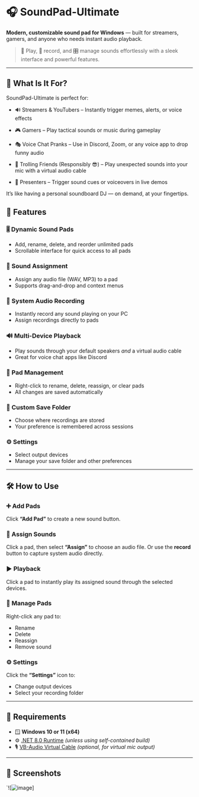 
# 🎧 SoundPad-Ultimate

**Modern, customizable sound pad for Windows** — built for streamers, gamers, and anyone who needs instant audio playback.

> 🎵 Play, 🔴 record, and 🎛️ manage sounds effortlessly with a sleek interface and powerful features.

---
## 🤔 What Is It For?
SoundPad-Ultimate is perfect for:

* 🔊 Streamers & YouTubers – Instantly trigger memes, alerts, or voice effects

* 🎮 Gamers – Play tactical sounds or music during gameplay

* 🎭 Voice Chat Pranks – Use in Discord, Zoom, or any voice app to drop funny audio

* 🤖 Trolling Friends (Responsibly 😎) – Play unexpected sounds into your mic with a virtual audio cable

* 💼 Presenters – Trigger sound cues or voiceovers in live demos

It’s like having a personal soundboard DJ — on demand, at your fingertips.

## 🚀 Features

### 🎚️ Dynamic Sound Pads

* Add, rename, delete, and reorder unlimited pads
* Scrollable interface for quick access to all pads

### 🎵 Sound Assignment

* Assign any audio file (WAV, MP3) to a pad
* Supports drag-and-drop and context menus

### 🔴 System Audio Recording

* Instantly record any sound playing on your PC
* Assign recordings directly to pads

### 🔊 Multi-Device Playback

* Play sounds through your default speakers *and* a virtual audio cable
* Great for voice chat apps like Discord

### 🧩 Pad Management

* Right-click to rename, delete, reassign, or clear pads
* All changes are saved automatically

### 💾 Custom Save Folder

* Choose where recordings are stored
* Your preference is remembered across sessions

### ⚙️ Settings

* Select output devices
* Manage your save folder and other preferences

---

## 🛠️ How to Use

### ➕ Add Pads

Click **“Add Pad”** to create a new sound button.

### 🎵 Assign Sounds

Click a pad, then select **“Assign”** to choose an audio file.
Or use the **record** button to capture system audio directly.

### ▶️ Playback

Click a pad to instantly play its assigned sound through the selected devices.

### 🧹 Manage Pads

Right-click any pad to:

* Rename
* Delete
* Reassign
* Remove sound

### ⚙️ Settings

Click the **“Settings”** icon to:

* Change output devices
* Select your recording folder

---

## 🧱 Requirements

* 🪟 **Windows 10 or 11 (x64)**
* ⚙️ [.NET 8.0 Runtime](https://dotnet.microsoft.com/en-us/download/dotnet/8.0) *(unless using self-contained build)*
* 🎙️ [VB-Audio Virtual Cable](https://vb-audio.com/Cable/) *(optional, for virtual mic output)*

---

## 📸 Screenshots 

`![![image](https://github.com/user-attachments/assets/785cd614-d3b4-4dc7-bc8e-8f25ab033a08)]

